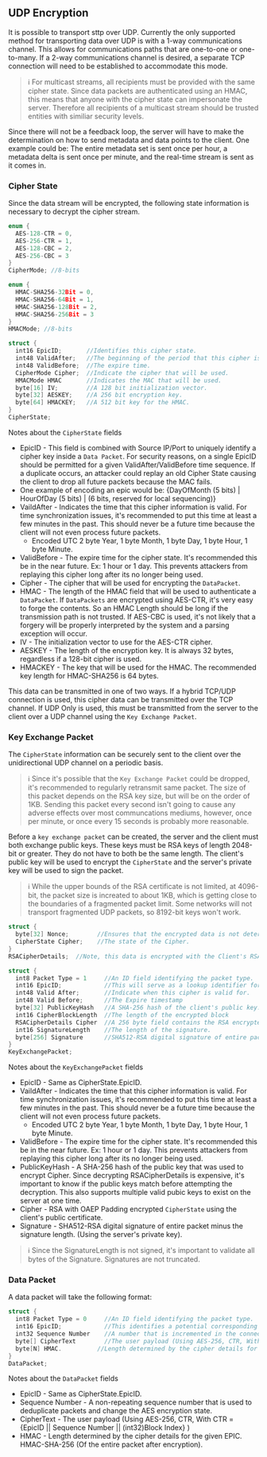 ## UDP Encryption

It is possible to transport sttp over UDP. Currently the only supported method for transporting data over UDP is with a 1-way communications channel. This allows for communications paths that are one-to-one or one-to-many. If a 2-way communications channel is desired, a separate TCP connection will need to be established to accommodate this mode.

> :information_source: For multicast streams, all recipients must be provided with the same cipher state. Since data packets are authenticated using an HMAC, this means that anyone with the cipher state can impersonate the server. Therefore all recipients of a multicast stream should be trusted entities with similiar security levels.

Since there will not be a feedback loop, the server will have to make the determination on how to send metadata and data points to the client. One example could be: The entire metadata set is sent once per hour, a metadata delta is sent once per minute, and the real-time stream is sent as it comes in. 

### Cipher State

Since the data stream will be encrypted, the following state information is necessary to decrypt the cipher stream. 

```C
enum {
  AES-128-CTR = 0,
  AES-256-CTR = 1,
  AES-128-CBC = 2,
  AES-256-CBC = 3
}
CipherMode; //8-bits

enum {
  HMAC-SHA256-32Bit = 0,
  HMAC-SHA256-64Bit = 1,
  HMAC-SHA256-128Bit = 2,
  HMAC-SHA256-256Bit = 3
}
HMACMode; //8-bits

struct {
  int16 EpicID;       //Identifies this cipher state.
  int48 ValidAfter;   //The beginning of the period that this cipher is valid.
  int48 ValidBefore;  //The expire time.
  CipherMode Cipher;  //Indicate the cipher that will be used.
  HMACMode HMAC       //Indicates the MAC that will be used.
  byte[16] IV;        //A 128 bit initialization vector.
  byte[32] AESKEY;    //A 256 bit encryption key.
  byte[64] HMACKEY;   //A 512 bit key for the HMAC.
}
CipherState;
```

Notes about the `CipherState` fields
* EpicID - This field is combined with Source IP/Port to uniquely identify a cipher key inside a `Data Packet`. For security reasons, on a single EpicID should be permitted for a given ValidAfter/ValidBefore time sequence. If a duplicate occurs, an attacker could replay an old Cipher State causing the client to drop all future packets because the MAC fails.
 * One example of encoding an epic would be: {DayOfMonth (5 bits) | HourOfDay (5 bits) | (6 bits, reserved for local sequencing)}
* VaildAfter - Indicates the time that this cipher information is valid. For time synchronization issues, it's recommended to put this time at least a few minutes in the past. This should never be a future time because the client will not even process future packets.
  * Encoded UTC 2 byte Year, 1 byte Month, 1 byte Day, 1 byte Hour, 1 byte Minute.
* ValidBefore - The expire time for the cipher state. It's recommended this be in the near future. Ex: 1 hour or 1 day. This prevents attackers from replaying this cipher long after its no longer being used.
* Cipher - The cipher that will be used for encrypting the `DataPacket`.
* HMAC - The length of the HMAC field that will be used to authenticate a `DataPacket`. If `DataPackets` are encrypted using AES-CTR, it's very easy to forge the contents. So an HMAC Length should be long if the transmission path is not trusted. If AES-CBC is used, it's not likely that a forgery will be properly interpreted by the system and a parsing exception will occur.
* IV - The initialization vector to use for the AES-CTR cipher.
* AESKEY - The length of the encryption key. It is always 32 bytes, regardless if a 128-bit cipher is used.
* HMACKEY - The key that will be used for the HMAC. The recommended key length for HMAC-SHA256 is 64 bytes.

This data can be transmitted in one of two ways. If a hybrid TCP/UDP connection is used, this cipher data can be transmitted over the TCP channel. If UDP Only is used, this must be transmitted from the server to the client over a UDP channel using the `Key Exchange Packet`.


### Key Exchange Packet

The `CipherState` information can be securely sent to the client over the unidirectional UDP channel on a periodic basis.

> :information_source: Since it's possible that the `Key Exchange Packet` could be dropped, it's recommended to regularly retransmit same packet. The size of this packet depends on the RSA key size, but will be on the order of 1KB. Sending this packet every second isn't going to cause any adverse effects over most communcations mediums, however, once per minute, or once every 15 seconds is probably more reasonable.

Before a `key exchange packet` can be created, the server and the client must both exchange public keys. These keys must be RSA keys of length 2048-bit or greater. They do not have to both be the same length. The client's public key will be used to encrypt the `CipherState` and the server's private key will be used to sign the packet.

> :information_source: While the upper bounds of the RSA certificate is not limited, at 4096-bit, the packet size is increated to about 1KB,  which is getting close to the boundaries of a fragmented packet limit. Some networks will not transport fragmented UDP packets, so 8192-bit keys won't work.

```C
struct {
  byte[32] Nonce;        //Ensures that the encrypted data is not deterministic.
  CipherState Cipher;    //The state of the Cipher.
}
RSACipherDetails;  //Note, this data is encrypted with the Client's RSA key.

struct {
  int8 Packet Type = 1     //An ID field identifying the packet type.
  int16 EpicID;            //This will serve as a lookup identifier for the data stream
  int48 Valid After;       //Indicate when this cipher is valid for.
  int48 Valid Before;      //The Expire timestamp
  byte[32] PublicKeyHash   //A SHA-256 hash of the client's public key. 
  int16 CipherBlockLength  //The length of the encrypted block
  RSACipherDetails Cipher  //A 256 byte field contains the RSA encrypted cipher details.
  int16 SignatureLength    //The length of the signature.
  byte[256] Signature      //SHA512-RSA digital signature of entire packet minus the signature length. (Using the server's private key). 
}
KeyExchangePacket;
```

Notes about the `KeyExchangePacket` fields
* EpicID - Same as CipherState.EpicID.
* VaildAfter - Indicates the time that this cipher information is valid. For time synchronization issues, it's recommended to put this time at least a few minutes in the past. This should never be a future time because the client will not even process future packets.
  * Encoded UTC 2 byte Year, 1 byte Month, 1 byte Day, 1 byte Hour, 1 byte Minute.
* ValidBefore - The expire time for the cipher state. It's recommended this be in the near future. Ex: 1 hour or 1 day. This prevents attackers from replaying this cipher long after its no longer being used.
* PublicKeyHash - A SHA-256 hash of the public key that was used to encrypt Cipher. Since decrypting RSACipherDetails is expensive, it's important to know if the public keys match before attempting the decryption. This also supports multiple valid pubic keys to exist on the server at one time.
* Cipher - RSA with OAEP Padding encrypted `CipherState` using the client's public certificate. 
* Signature - SHA512-RSA digital signature of entire packet minus the signature length. (Using the server's private key). 

> :information_source: Since the SignatureLength is not signed, it's important to validate all bytes of the Signature. Signatures are not truncated.

### Data Packet

A data packet will take the following format:

```C
struct {
  int8 Packet Type = 0     //An ID field identifying the packet type.
  int16 EpicID;            //This identifies a potential corresponding cipher.
  int32 Sequence Number    //A number that is incremented in the connection stream. 
  byte[] CipherText        //The user payload (Using AES-256, CTR, With CTR = {EpicID || Sequence Number || (int32)Block Index} )
  byte[N] HMAC.          //Length determined by the cipher details for the given EPIC. HMAC-SHA-256 (Of the entire packet after encryption).
}
DataPacket;
```

Notes about the `DataPacket` fields
* EpicID - Same as CipherState.EpicID.
* Sequence Number - A non-repeating sequence number that is used to deduplicate packets and change the AES encryption state.
* CipherText - The user payload (Using AES-256, CTR, With CTR = {EpicID || Sequence Number || (int32)Block Index} )
* HMAC - Length determined by the cipher details for the given EPIC. HMAC-SHA-256 (Of the entire packet after encryption).


